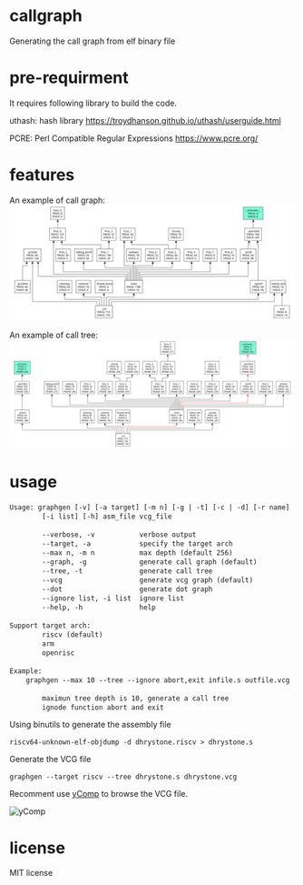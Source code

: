 # callgraph
Generating the call graph from elf binary file

# pre-requirment
It requires following library to build the code.

uthash: hash library
    https://troydhanson.github.io/uthash/userguide.html

PCRE: Perl Compatible Regular Expressions
    https://www.pcre.org/

# features

An example of call graph:<br>
<img src="https://github.com/kuopinghsu/callgraph/blob/master/images/dhrystone-callgraph.svg" alt="Dhrystone Call Graph" width=640>

An example of call tree:<br>
<img src="https://github.com/kuopinghsu/callgraph/blob/master/images/dhrystone-calltree.svg" alt="Dhrystone Call Tree" width=640>

# usage
```
Usage: graphgen [-v] [-a target] [-m n] [-g | -t] [-c | -d] [-r name]
        [-i list] [-h] asm_file vcg_file

        --verbose, -v           verbose output
        --target, -a            specify the target arch
        --max n, -m n           max depth (default 256)
        --graph, -g             generate call graph (default)
        --tree, -t              generate call tree
        --vcg                   generate vcg graph (default)
        --dot                   generate dot graph
        --ignore list, -i list  ignore list
        --help, -h              help

Support target arch:
        riscv (default)
        arm
        openrisc

Example:
    graphgen --max 10 --tree --ignore abort,exit infile.s outfile.vcg

        maximun tree depth is 10, generate a call tree
        ignode function abort and exit
```

Using binutils to generate the assembly file

```
riscv64-unknown-elf-objdump -d dhrystone.riscv > dhrystone.s
```

Generate the VCG file

```
graphgen --target riscv --tree dhrystone.s dhrystone.vcg
```

Recomment use <A Href="https://pp.ipd.kit.edu/firm/yComp.html">yComp</A> to browse the VCG file.<br>

<img src="https://github.com/kuopinghsu/callgraph/blob/master/images/yComp.png" alt="yComp">

# license
MIT license
